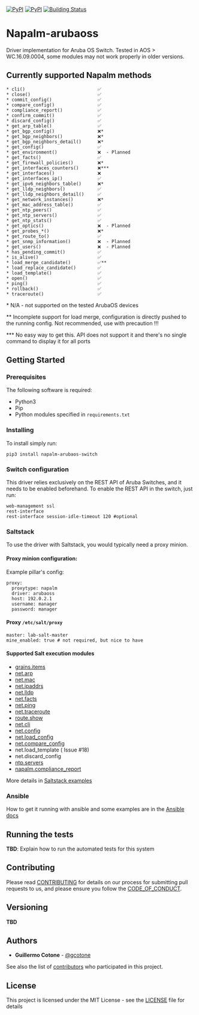 [![PyPI](https://img.shields.io/pypi/v/napalm-arubaos-switch.svg)](https://pypi.python.org/pypi/napalm-arubaos-switch)
[![PyPI](https://img.shields.io/pypi/dm/napalm-arubaos-switch.svg)](https://pypi.python.org/pypi/napalm-arubaos-switch)
[![Building Status](https://github.com/napalm-automation-community/napalm-arubaos-switch/workflows/Python%20package/badge.svg?branch=master)](https://github.com/napalm-automation-community/napalm-arubaos-switch/actions?query=workflow%3A"Python%20package")
# Napalm-arubaoss
Driver implementation for Aruba OS Switch. Tested in AOS > WC.16.09.0004, some modules may not work properly in older versions.

## Currently supported Napalm methods
    * cli()                           ✅
    * close()                         ✅
    * commit_config()                 ✅
    * compare_config()                ✅
    * compliance_report()             ✅
    * confirm_commit()                ✅
    * discard_config()                ✅  
    * get_arp_table()                 ✅
    * get_bgp_config()                ❌*
    * get_bgp_neighbors()             ❌*
    * get_bgp_neighbors_detail()      ❌*
    * get_config()                    ✅
    * get_environment()               ❌  - Planned
    * get_facts()                     ✅
    * get_firewall_policies()         ❌*
    * get_interfaces_counters()       ❌***
    * get_interfaces()                ❌
    * get_interfaces_ip()             ✅
    * get_ipv6_neighbors_table()      ❌*
    * get_lldp_neighbors()            ✅
    * get_lldp_neighbors_detail()     ✅
    * get_network_instances()         ❌*
    * get_mac_address_table()         ✅
    * get_ntp_peers()                 ✅
    * get_ntp_servers()               ✅
    * get_ntp_stats()                 ✅
    * get_optics()                    ❌  - Planned
    * get_probes_*()                  ❌*
    * get_route_to()                  ✅
    * get_snmp_information()          ❌  - Planned
    * get_users()                     ❌  - Planned
    * has_pending_commit()            ✅
    * is_alive()                      ✅
    * load_merge_candidate()          ✅**
    * load_replace_candidate()        ✅
    * load_template()                 ✅
    * open()                          ✅
    * ping()                          ✅
    * rollback()                      ✅
    * traceroute()                    ✅

\* N/A - not supported on the tested ArubaOS devices

\*\* Incomplete support for load merge, configuration is directly pushed to the running config. Not recommended, use with precaution !!!

\*\*\* No easy way to get this. API does not support it and there's no single command to display it for all ports

## Getting Started


### Prerequisites

The following software is required:
 - Python3
 - Pip
 - Python modules specified in `requirements.txt`



### Installing

To install simply run:
```
pip3 install napalm-arubaos-switch
```

### Switch configuration
This driver relies exclusively on the REST API of Aruba Switches, and it needs to be enabled beforehand.
To enable the REST API in the switch, just run:
```
web-management ssl
rest-interface
rest-interface session-idle-timeout 120 #optional
```

### Saltstack
To use the driver with Saltstack, you would typically need a proxy minion.

#### Proxy minion configuration:
Example pillar's config:

```
proxy:
  proxytype: napalm
  driver: arubaoss
  host: 192.0.2.1
  username: manager
  password: manager
```

#### Proxy `/etc/salt/proxy`

```
master: lab-salt-master
mine_enabled: true # not required, but nice to have

```

#### Supported Salt execution modules

 - [grains.items](docs/saltstack.md#grainsitems)
 - [net.arp](docs/saltstack.md#netarp)
 - [net.mac](docs/saltstack.md#netmac)
 - [net.ipaddrs](docs/saltstack.md#netipaddrs)
 - [net.lldp](docs/saltstack.md#netlldp)
 - [net.facts](docs/saltstack.md#netfacts)
 - [net.ping](docs/saltstack.md#netping)
 - [net.traceroute](docs/saltstack.md#nettraceroute)
 - [route.show](docs/saltstack.md#routeshow)
 - [net.cli](docs/saltstack.md#netcli)
 - [net.config](docs/saltstack.md#netconfig)
 - [net.load_config](docs/saltstack.md#netload_config)
 - [net.compare_config](docs/saltstack.md#netload_config)
 - net.load_template ( Issue #18)
 - net.discard_config
 - [ntp.servers](docs/saltstack.md#ntpservers)
 - [napalm.compliance_report](docs/saltstack.md#napalmcompliance_report)

More details in [Saltstack examples](docs/saltstack.md)


### Ansible

How to get it running with ansible and some examples are in the [Ansible docs](docs/ansible.md)

## Running the tests

**TBD**: Explain how to run the automated tests for this system


## Contributing

Please read [CONTRIBUTING](CONTRIBUTING.md) for details on our process for submitting pull requests to us, and please ensure
you follow the [CODE_OF_CONDUCT](CODE_OF_CONDUCT.md).

## Versioning

**TBD**


## Authors

* **Guillermo Cotone** - [@gcotone](https://github.com/gcotone)

See also the list of [contributors](CONTRIBUTORS.md) who participated in this project.

## License

This project is licensed under the MIT License - see the [LICENSE](LICENSE) file for details

